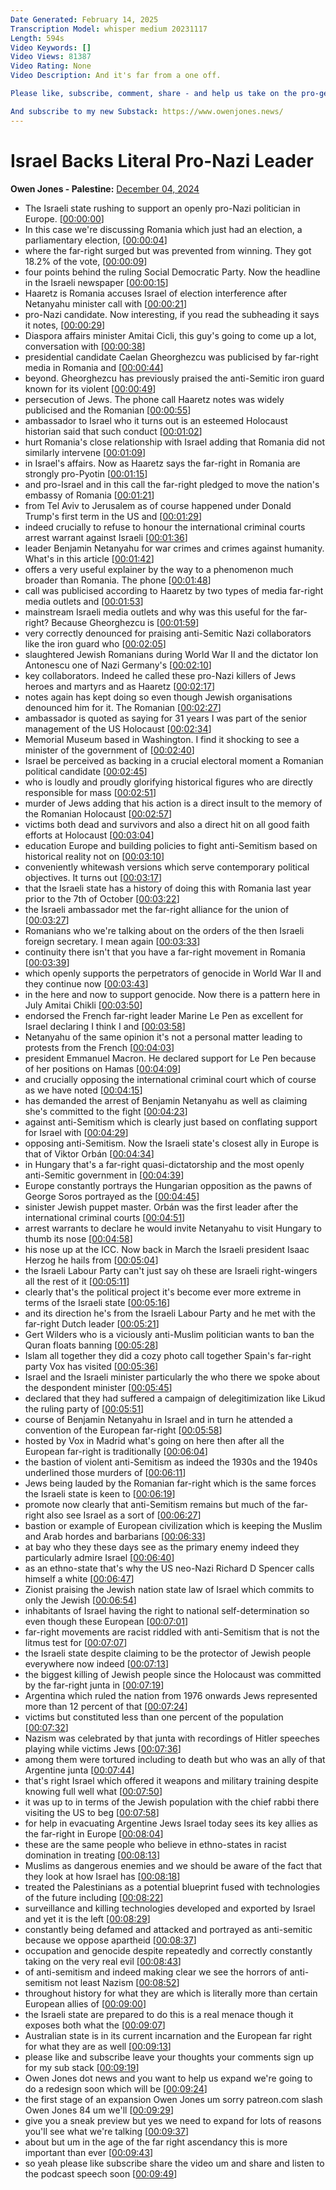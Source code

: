 ```yaml
---
Date Generated: February 14, 2025
Transcription Model: whisper medium 20231117
Length: 594s
Video Keywords: []
Video Views: 81387
Video Rating: None
Video Description: And it's far from a one off.

Please like, subscribe, comment, share - and help us take on the pro-genocide media here: https://www.patreon.com/owenjones84

And subscribe to my new Substack: https://www.owenjones.news/
---
```


# Israel Backs Literal Pro-Nazi Leader
**Owen Jones - Palestine:** [December 04, 2024](https://www.youtube.com/watch?v=iCso-p5H6cs)
*  The Israeli state rushing to support an openly pro-Nazi politician in Europe. [[00:00:00](https://www.youtube.com/watch?v=iCso-p5H6cs&t=0.0s)]
*  In this case we're discussing Romania which just had an election, a parliamentary election, [[00:00:04](https://www.youtube.com/watch?v=iCso-p5H6cs&t=4.72s)]
*  where the far-right surged but was prevented from winning. They got 18.2% of the vote, [[00:00:09](https://www.youtube.com/watch?v=iCso-p5H6cs&t=9.76s)]
*  four points behind the ruling Social Democratic Party. Now the headline in the Israeli newspaper [[00:00:15](https://www.youtube.com/watch?v=iCso-p5H6cs&t=15.280000000000001s)]
*  Haaretz is Romania accuses Israel of election interference after Netanyahu minister call with [[00:00:21](https://www.youtube.com/watch?v=iCso-p5H6cs&t=21.6s)]
*  pro-Nazi candidate. Now interesting, if you read the subheading it says it notes, [[00:00:29](https://www.youtube.com/watch?v=iCso-p5H6cs&t=29.6s)]
*  Diaspora affairs minister Amitai Cicli, this guy's going to come up a lot, conversation with [[00:00:38](https://www.youtube.com/watch?v=iCso-p5H6cs&t=38.400000000000006s)]
*  presidential candidate Caelan Gheorghezcu was publicised by far-right media in Romania and [[00:00:44](https://www.youtube.com/watch?v=iCso-p5H6cs&t=44.72s)]
*  beyond. Gheorghezcu has previously praised the anti-Semitic iron guard known for its violent [[00:00:49](https://www.youtube.com/watch?v=iCso-p5H6cs&t=49.36s)]
*  persecution of Jews. The phone call Haaretz notes was widely publicised and the Romanian [[00:00:55](https://www.youtube.com/watch?v=iCso-p5H6cs&t=55.76s)]
*  ambassador to Israel who it turns out is an esteemed Holocaust historian said that such conduct [[00:01:02](https://www.youtube.com/watch?v=iCso-p5H6cs&t=62.8s)]
*  hurt Romania's close relationship with Israel adding that Romania did not similarly intervene [[00:01:09](https://www.youtube.com/watch?v=iCso-p5H6cs&t=69.92s)]
*  in Israel's affairs. Now as Haaretz says the far-right in Romania are strongly pro-Pyotin [[00:01:15](https://www.youtube.com/watch?v=iCso-p5H6cs&t=75.03999999999999s)]
*  and pro-Israel and in this call the far-right pledged to move the nation's embassy of Romania [[00:01:21](https://www.youtube.com/watch?v=iCso-p5H6cs&t=81.04s)]
*  from Tel Aviv to Jerusalem as of course happened under Donald Trump's first term in the US and [[00:01:29](https://www.youtube.com/watch?v=iCso-p5H6cs&t=89.36000000000001s)]
*  indeed crucially to refuse to honour the international criminal courts arrest warrant against Israeli [[00:01:36](https://www.youtube.com/watch?v=iCso-p5H6cs&t=96.72s)]
*  leader Benjamin Netanyahu for war crimes and crimes against humanity. What's in this article [[00:01:42](https://www.youtube.com/watch?v=iCso-p5H6cs&t=102.48s)]
*  offers a very useful explainer by the way to a phenomenon much broader than Romania. The phone [[00:01:48](https://www.youtube.com/watch?v=iCso-p5H6cs&t=108.48s)]
*  call was publicised according to Haaretz by two types of media far-right media outlets and [[00:01:53](https://www.youtube.com/watch?v=iCso-p5H6cs&t=113.60000000000001s)]
*  mainstream Israeli media outlets and why was this useful for the far-right? Because Gheorghezcu is [[00:01:59](https://www.youtube.com/watch?v=iCso-p5H6cs&t=119.36s)]
*  very correctly denounced for praising anti-Semitic Nazi collaborators like the iron guard who [[00:02:05](https://www.youtube.com/watch?v=iCso-p5H6cs&t=125.2s)]
*  slaughtered Jewish Romanians during World War II and the dictator Ion Antonescu one of Nazi Germany's [[00:02:10](https://www.youtube.com/watch?v=iCso-p5H6cs&t=130.72s)]
*  key collaborators. Indeed he called these pro-Nazi killers of Jews heroes and martyrs and as Haaretz [[00:02:17](https://www.youtube.com/watch?v=iCso-p5H6cs&t=137.12s)]
*  notes again has kept doing so even though Jewish organisations denounced him for it. The Romanian [[00:02:27](https://www.youtube.com/watch?v=iCso-p5H6cs&t=147.68s)]
*  ambassador is quoted as saying for 31 years I was part of the senior management of the US Holocaust [[00:02:34](https://www.youtube.com/watch?v=iCso-p5H6cs&t=154.08s)]
*  Memorial Museum based in Washington. I find it shocking to see a minister of the government of [[00:02:40](https://www.youtube.com/watch?v=iCso-p5H6cs&t=160.32s)]
*  Israel be perceived as backing in a crucial electoral moment a Romanian political candidate [[00:02:45](https://www.youtube.com/watch?v=iCso-p5H6cs&t=165.84s)]
*  who is loudly and proudly glorifying historical figures who are directly responsible for mass [[00:02:51](https://www.youtube.com/watch?v=iCso-p5H6cs&t=171.84s)]
*  murder of Jews adding that his action is a direct insult to the memory of the Romanian Holocaust [[00:02:57](https://www.youtube.com/watch?v=iCso-p5H6cs&t=177.84s)]
*  victims both dead and survivors and also a direct hit on all good faith efforts at Holocaust [[00:03:04](https://www.youtube.com/watch?v=iCso-p5H6cs&t=184.0s)]
*  education Europe and building policies to fight anti-Semitism based on historical reality not on [[00:03:10](https://www.youtube.com/watch?v=iCso-p5H6cs&t=190.4s)]
*  conveniently whitewash versions which serve contemporary political objectives. It turns out [[00:03:17](https://www.youtube.com/watch?v=iCso-p5H6cs&t=197.2s)]
*  that the Israeli state has a history of doing this with Romania last year prior to the 7th of October [[00:03:22](https://www.youtube.com/watch?v=iCso-p5H6cs&t=202.32s)]
*  the Israeli ambassador met the far-right alliance for the union of [[00:03:27](https://www.youtube.com/watch?v=iCso-p5H6cs&t=207.6s)]
*  Romanians who we're talking about on the orders of the then Israeli foreign secretary. I mean again [[00:03:33](https://www.youtube.com/watch?v=iCso-p5H6cs&t=213.68s)]
*  continuity there isn't that you have a far-right movement in Romania [[00:03:39](https://www.youtube.com/watch?v=iCso-p5H6cs&t=219.52s)]
*  which openly supports the perpetrators of genocide in World War II and they continue now [[00:03:43](https://www.youtube.com/watch?v=iCso-p5H6cs&t=223.52s)]
*  in the here and now to support genocide. Now there is a pattern here in July Amitai Chikli [[00:03:50](https://www.youtube.com/watch?v=iCso-p5H6cs&t=230.48000000000002s)]
*  endorsed the French far-right leader Marine Le Pen as excellent for Israel declaring I think I and [[00:03:58](https://www.youtube.com/watch?v=iCso-p5H6cs&t=238.56s)]
*  Netanyahu of the same opinion it's not a personal matter leading to protests from the French [[00:04:03](https://www.youtube.com/watch?v=iCso-p5H6cs&t=243.84s)]
*  president Emmanuel Macron. He declared support for Le Pen because of her positions on Hamas [[00:04:09](https://www.youtube.com/watch?v=iCso-p5H6cs&t=249.28s)]
*  and crucially opposing the international criminal court which of course as we have noted [[00:04:15](https://www.youtube.com/watch?v=iCso-p5H6cs&t=255.76s)]
*  has demanded the arrest of Benjamin Netanyahu as well as claiming she's committed to the fight [[00:04:23](https://www.youtube.com/watch?v=iCso-p5H6cs&t=263.36s)]
*  against anti-Semitism which is clearly just based on conflating support for Israel with [[00:04:29](https://www.youtube.com/watch?v=iCso-p5H6cs&t=269.76s)]
*  opposing anti-Semitism. Now the Israeli state's closest ally in Europe is that of Viktor Orbán [[00:04:34](https://www.youtube.com/watch?v=iCso-p5H6cs&t=274.88s)]
*  in Hungary that's a far-right quasi-dictatorship and the most openly anti-Semitic government in [[00:04:39](https://www.youtube.com/watch?v=iCso-p5H6cs&t=279.92s)]
*  Europe constantly portrays the Hungarian opposition as the pawns of George Soros portrayed as the [[00:04:45](https://www.youtube.com/watch?v=iCso-p5H6cs&t=285.36s)]
*  sinister Jewish puppet master. Orbán was the first leader after the international criminal courts [[00:04:51](https://www.youtube.com/watch?v=iCso-p5H6cs&t=291.2s)]
*  arrest warrants to declare he would invite Netanyahu to visit Hungary to thumb its nose [[00:04:58](https://www.youtube.com/watch?v=iCso-p5H6cs&t=298.08000000000004s)]
*  his nose up at the ICC. Now back in March the Israeli president Isaac Herzog he hails from [[00:05:04](https://www.youtube.com/watch?v=iCso-p5H6cs&t=304.08000000000004s)]
*  the Israeli Labour Party can't just say oh these are Israeli right-wingers all the rest of it [[00:05:11](https://www.youtube.com/watch?v=iCso-p5H6cs&t=311.36s)]
*  clearly that's the political project it's become ever more extreme in terms of the Israeli state [[00:05:16](https://www.youtube.com/watch?v=iCso-p5H6cs&t=316.48s)]
*  and its direction he's from the Israeli Labour Party and he met with the far-right Dutch leader [[00:05:21](https://www.youtube.com/watch?v=iCso-p5H6cs&t=321.68s)]
*  Gert Wilders who is a viciously anti-Muslim politician wants to ban the Quran floats banning [[00:05:28](https://www.youtube.com/watch?v=iCso-p5H6cs&t=328.72s)]
*  Islam all together they did a cozy photo call together Spain's far-right party Vox has visited [[00:05:36](https://www.youtube.com/watch?v=iCso-p5H6cs&t=336.40000000000003s)]
*  Israel and the Israeli minister particularly the who there we spoke about the despondent minister [[00:05:45](https://www.youtube.com/watch?v=iCso-p5H6cs&t=345.84s)]
*  declared that they had suffered a campaign of delegitimization like Likud the ruling party of [[00:05:51](https://www.youtube.com/watch?v=iCso-p5H6cs&t=351.59999999999997s)]
*  course of Benjamin Netanyahu in Israel and in turn he attended a convention of the European far-right [[00:05:58](https://www.youtube.com/watch?v=iCso-p5H6cs&t=358.55999999999995s)]
*  hosted by Vox in Madrid what's going on here then after all the European far-right is traditionally [[00:06:04](https://www.youtube.com/watch?v=iCso-p5H6cs&t=364.0s)]
*  the bastion of violent anti-Semitism as indeed the 1930s and the 1940s underlined those murders of [[00:06:11](https://www.youtube.com/watch?v=iCso-p5H6cs&t=371.36s)]
*  Jews being lauded by the Romanian far-right which is the same forces the Israeli state is keen to [[00:06:19](https://www.youtube.com/watch?v=iCso-p5H6cs&t=379.28000000000003s)]
*  promote now clearly that anti-Semitism remains but much of the far-right also see Israel as a sort of [[00:06:27](https://www.youtube.com/watch?v=iCso-p5H6cs&t=387.28000000000003s)]
*  bastion or example of European civilization which is keeping the Muslim and Arab hordes and barbarians [[00:06:33](https://www.youtube.com/watch?v=iCso-p5H6cs&t=393.68s)]
*  at bay who they these days see as the primary enemy indeed they particularly admire Israel [[00:06:40](https://www.youtube.com/watch?v=iCso-p5H6cs&t=400.64s)]
*  as an ethno-state that's why the US neo-Nazi Richard D Spencer calls himself a white [[00:06:47](https://www.youtube.com/watch?v=iCso-p5H6cs&t=407.12s)]
*  Zionist praising the Jewish nation state law of Israel which commits to only the Jewish [[00:06:54](https://www.youtube.com/watch?v=iCso-p5H6cs&t=414.32s)]
*  inhabitants of Israel having the right to national self-determination so even though these European [[00:07:01](https://www.youtube.com/watch?v=iCso-p5H6cs&t=421.52s)]
*  far-right movements are racist riddled with anti-Semitism that is not the litmus test for [[00:07:07](https://www.youtube.com/watch?v=iCso-p5H6cs&t=427.44s)]
*  the Israeli state despite claiming to be the protector of Jewish people everywhere now indeed [[00:07:13](https://www.youtube.com/watch?v=iCso-p5H6cs&t=433.2s)]
*  the biggest killing of Jewish people since the Holocaust was committed by the far-right junta in [[00:07:19](https://www.youtube.com/watch?v=iCso-p5H6cs&t=439.52s)]
*  Argentina which ruled the nation from 1976 onwards Jews represented more than 12 percent of that [[00:07:24](https://www.youtube.com/watch?v=iCso-p5H6cs&t=444.56s)]
*  victims but constituted less than one percent of the population [[00:07:32](https://www.youtube.com/watch?v=iCso-p5H6cs&t=452.64000000000004s)]
*  Nazism was celebrated by that junta with recordings of Hitler speeches playing while victims Jews [[00:07:36](https://www.youtube.com/watch?v=iCso-p5H6cs&t=456.96000000000004s)]
*  among them were tortured including to death but who was an ally of that Argentine junta [[00:07:44](https://www.youtube.com/watch?v=iCso-p5H6cs&t=464.24s)]
*  that's right Israel which offered it weapons and military training despite knowing full well what [[00:07:50](https://www.youtube.com/watch?v=iCso-p5H6cs&t=470.40000000000003s)]
*  it was up to in terms of the Jewish population with the chief rabbi there visiting the US to beg [[00:07:58](https://www.youtube.com/watch?v=iCso-p5H6cs&t=478.0s)]
*  for help in evacuating Argentine Jews Israel today sees its key allies as the far-right in Europe [[00:08:04](https://www.youtube.com/watch?v=iCso-p5H6cs&t=484.32s)]
*  these are the same people who believe in ethno-states in racist domination in treating [[00:08:13](https://www.youtube.com/watch?v=iCso-p5H6cs&t=493.12s)]
*  Muslims as dangerous enemies and we should be aware of the fact that they look at how Israel has [[00:08:18](https://www.youtube.com/watch?v=iCso-p5H6cs&t=498.0s)]
*  treated the Palestinians as a potential blueprint fused with technologies of the future including [[00:08:22](https://www.youtube.com/watch?v=iCso-p5H6cs&t=502.72s)]
*  surveillance and killing technologies developed and exported by Israel and yet it is the left [[00:08:29](https://www.youtube.com/watch?v=iCso-p5H6cs&t=509.52000000000004s)]
*  constantly being defamed and attacked and portrayed as anti-semitic because we oppose apartheid [[00:08:37](https://www.youtube.com/watch?v=iCso-p5H6cs&t=517.28s)]
*  occupation and genocide despite repeatedly and correctly constantly taking on the very real evil [[00:08:43](https://www.youtube.com/watch?v=iCso-p5H6cs&t=523.9200000000001s)]
*  of anti-semitism and indeed making clear we see the horrors of anti-semitism not least Nazism [[00:08:52](https://www.youtube.com/watch?v=iCso-p5H6cs&t=532.24s)]
*  throughout history for what they are which is literally more than certain European allies of [[00:09:00](https://www.youtube.com/watch?v=iCso-p5H6cs&t=540.48s)]
*  the Israeli state are prepared to do this is a real menace though it exposes both what the [[00:09:07](https://www.youtube.com/watch?v=iCso-p5H6cs&t=547.04s)]
*  Australian state is in its current incarnation and the European far right for what they are as well [[00:09:13](https://www.youtube.com/watch?v=iCso-p5H6cs&t=553.12s)]
*  please like and subscribe leave your thoughts your comments sign up for my sub stack [[00:09:19](https://www.youtube.com/watch?v=iCso-p5H6cs&t=559.36s)]
*  Owen Jones dot news and you want to help us expand we're going to do a redesign soon which will be [[00:09:24](https://www.youtube.com/watch?v=iCso-p5H6cs&t=564.0s)]
*  the first stage of an expansion Owen Jones um sorry patreon.com slash Owen Jones 84 um we'll [[00:09:29](https://www.youtube.com/watch?v=iCso-p5H6cs&t=569.12s)]
*  give you a sneak preview but yes we need to expand for lots of reasons you'll see what we're talking [[00:09:37](https://www.youtube.com/watch?v=iCso-p5H6cs&t=577.28s)]
*  about but um in the age of the far right ascendancy this is more important than ever [[00:09:43](https://www.youtube.com/watch?v=iCso-p5H6cs&t=583.6s)]
*  so yeah please like subscribe share the video um and share and listen to the podcast speech soon [[00:09:49](https://www.youtube.com/watch?v=iCso-p5H6cs&t=589.28s)]
